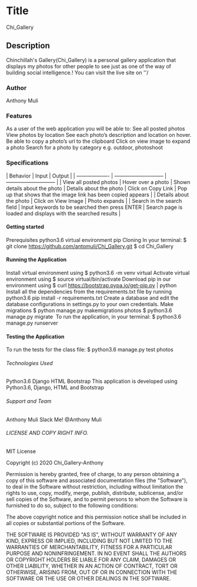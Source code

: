 # Title

Chi_Gallery

## Description 

Chinchillah's Gallery(Chi_Gallery) is a personal gallery application that displays my photos for other people to see just as one of the way of building social intelligence.! You can visit the live site on ''/ 

### Author 

Anthony Muli

### Features 

As a user of the web application you will be able to: 
See all posted photos
View photos by location
See each photo’s description and location on hover.
Be able to copy a photo’s url to the clipboard
Click on view image to expand a photo
Search for a photo by category e.g. outdoor, photoshoot 

### Specifications 
| Behavior | Input | Output | | ——————- | —————————– | —————————– | | View all posted photos | Hover over a
photo | Shown details about the photo | Details about the photo | Click on Copy Link | Pop up that shows that the image link has
been copied appears | | Details about the photo | Click on View Image | Photo expands | | Search in the search field | Input
keywords to be searched then press ENTER | Search page is loaded and displays with the searched results | 

#### Getting started 
Prerequisites 
python3.6
virtual environment
pip 
Cloning 
In your terminal: 
$ git clone https://github.com/antomuli/Chi_Gallery.git
$ cd Chi_Gallery

#### Running the Application 

Install virtual environment using $ python3.6 -m venv virtual
Activate virtual environment using $ source virtual/bin/activate
Download pip in our environment using $ curl https://bootstrap.pypa.io/get-pip.py | python
Install all the dependencies from the requirements.txt file by running python3.6 pip install -r requirements.txt
Create a database and edit the database configurations in settings.py to your own credentials.
Make migrations 
$ python manage.py makemigrations photos
$ python3.6 manage.py migrate 
 To run the application, in your terminal: 
$ python3.6 manage.py runserver

#### Testing the Application 

To run the tests for the class file: 
$ python3.6 manage.py test photos

###### Technologies Used 
Python3.6
Django
HTML
Bootstrap 
This application is developed using Python3.6, Django, HTML and Bootstrap 

###### Support and Team 
Anthony Muli
Slack Me! @Anthony Muli 

###### LICENSE AND COPY RIGHT INFO.
MIT License

Copyright (c) 2020 Chi_Gallery-Anthony

Permission is hereby granted, free of charge, to any person obtaining a copy of this software and associated documentation files (the "Software"), 
to deal in the Software without restriction, including without limitation the rights to use, copy, modify, merge, publish, distribute, sublicense, 
and/or sell copies of the Software, and to permit persons to whom the Software is furnished to do so, subject to the following conditions:

The above copyright notice and this permission notice shall be included in all copies or substantial portions of the Software.

THE SOFTWARE IS PROVIDED "AS IS", WITHOUT WARRANTY OF ANY KIND, EXPRESS OR IMPLIED, INCLUDING BUT NOT LIMITED TO THE WARRANTIES OF MERCHANTABILITY, 
FITNESS FOR A PARTICULAR PURPOSE AND NONINFRINGEMENT. IN NO EVENT SHALL THE AUTHORS OR COPYRIGHT HOLDERS BE LIABLE FOR ANY CLAIM, DAMAGES OR OTHER LIABILITY, 
WHETHER IN AN ACTION OF CONTRACT, TORT OR OTHERWISE, ARISING FROM, OUT OF OR IN CONNECTION WITH THE SOFTWARE OR THE USE OR OTHER DEALINGS IN THE SOFTWARE.

